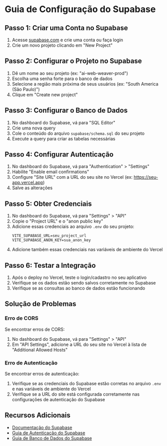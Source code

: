 # Guia de Configuração do Supabase

## Passo 1: Criar uma Conta no Supabase

1. Acesse [supabase.com](https://supabase.com) e crie uma conta ou faça login
2. Crie um novo projeto clicando em "New Project"

## Passo 2: Configurar o Projeto no Supabase

1. Dê um nome ao seu projeto (ex: "ai-web-weaver-prod")
2. Escolha uma senha forte para o banco de dados
3. Selecione a região mais próxima de seus usuários (ex: "South America (São Paulo)")
4. Clique em "Create new project"

## Passo 3: Configurar o Banco de Dados

1. No dashboard do Supabase, vá para "SQL Editor"
2. Crie uma nova query
3. Cole o conteúdo do arquivo `supabase/schema.sql` do seu projeto
4. Execute a query para criar as tabelas necessárias

## Passo 4: Configurar Autenticação

1. No dashboard do Supabase, vá para "Authentication" > "Settings"
2. Habilite "Enable email confirmations"
3. Configure "Site URL" com a URL do seu site no Vercel (ex: https://seu-app.vercel.app)
4. Salve as alterações

## Passo 5: Obter Credenciais

1. No dashboard do Supabase, vá para "Settings" > "API"
2. Copie o "Project URL" e o "anon public key"
3. Adicione essas credenciais ao arquivo `.env` do seu projeto:
   ```
   VITE_SUPABASE_URL=seu_project_url
   VITE_SUPABASE_ANON_KEY=sua_anon_key
   ```
4. Adicione também essas credenciais nas variáveis de ambiente do Vercel

## Passo 6: Testar a Integração

1. Após o deploy no Vercel, teste o login/cadastro no seu aplicativo
2. Verifique se os dados estão sendo salvos corretamente no Supabase
3. Verifique se as consultas ao banco de dados estão funcionando

## Solução de Problemas

### Erro de CORS

Se encontrar erros de CORS:

1. No dashboard do Supabase, vá para "Settings" > "API"
2. Em "API Settings", adicione a URL do seu site no Vercel à lista de "Additional Allowed Hosts"

### Erro de Autenticação

Se encontrar erros de autenticação:

1. Verifique se as credenciais do Supabase estão corretas no arquivo `.env` e nas variáveis de ambiente do Vercel
2. Verifique se a URL do site está configurada corretamente nas configurações de autenticação do Supabase

## Recursos Adicionais

- [Documentação do Supabase](https://supabase.com/docs)
- [Guia de Autenticação do Supabase](https://supabase.com/docs/guides/auth)
- [Guia de Banco de Dados do Supabase](https://supabase.com/docs/guides/database)